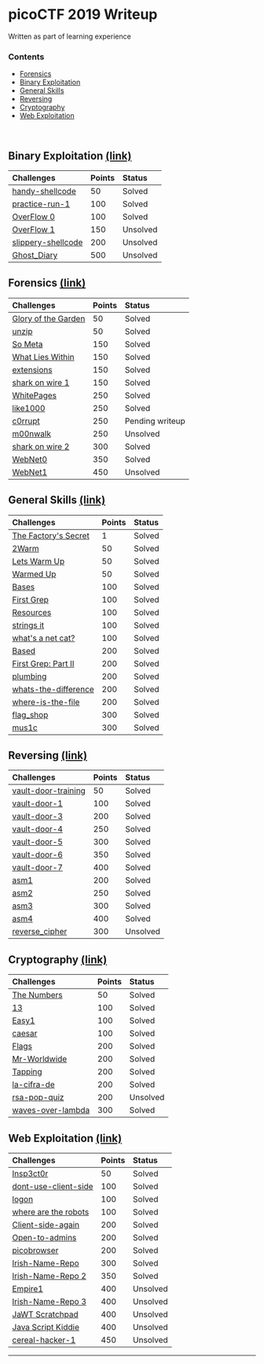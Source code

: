 # picoCTF 2019 Writeup

Written as part of learning experience

### Contents

*   [Forensics](#forensics-link)
*   [Binary Exploitation](#binary-exploitation-link)
*   [General Skills](#general-skills-link)
*   [Reversing](#reversing-link)
*   [Cryptography](#cryptography-link)
*   [Web Exploitation](#web-exploitation-link)

<br/>

## Binary Exploitation [(link)](binary-exploitation)

| Challenges                                              | Points     | Status |
|:--------------------------------------------------------|:-----------|:-------|
| [handy-shellcode](binary-exploitation#handy-shellcode)  | 50         | Solved |
| [practice-run-1](binary-exploitation#practice-run-1)    | 100        | Solved |
| [OverFlow 0](binary-exploitation#OverFlow-0)            | 100        | Solved |
| [OverFlow 1](binary-exploitation#OverFlow-1)            | 150        | Unsolved |
| [slippery-shellcode](binary-exploitation#slippery-shellcode)   | 200        | Unsolved |
| [Ghost_Diary](binary-exploitation#Ghost_Diary)          | 500        | Unsolved |

## Forensics [(link)](forensics)

| Challenges                                                     | Points | Status |
|:---------------------------------------------------------------|:-------|:-------|
| [Glory of the Garden](forensics#Glory-of-the-Garden)           | 50     | Solved |
| [unzip](forensics#unzip)            							 | 50     | Solved |
| [So Meta](forensics#so-meta)                          		 | 150    | Solved |
| [What Lies Within](forensics#what-lies-within) 		         | 150    | Solved |
| [extensions](forensics#extensions) 						     | 150    | Solved |
| [shark on wire 1](forensics#shark-on-wire-1) 				     | 150    | Solved |
| [WhitePages](forensics#WhitePages) 				     		 | 250    | Solved |
| [like1000](forensics#like1000) 				                 | 250    | Solved |
| [c0rrupt](forensics#c0rrupt) 				    				 | 250    | Pending writeup  |
| [m00nwalk](forensics#m00nwalk) 				    			 | 250    | Unsolved |
| [shark on wire 2](forensics#shark-on-wire-2) 				     | 300    | Solved |
| [WebNet0](forensics#WebNet0) 				                     | 350    | Solved |
| [WebNet1](forensics#WebNet1) 				                     | 450    | Unsolved |

## General Skills [(link)](general-skills)

| Challenges                                        | Points     | Status |
|:--------------------------------------------------|:-----------|:-------|
| [The Factory's Secret](general-skills#The-Factorys-Secret)            | 1           | Solved |
| [2Warm](general-skills#2Warm)           								 | 50          | Solved |
| [Lets Warm Up](general-skills#Lets-Warm-Up)           				 | 50          | Solved |
| [Warmed Up](general-skills#Warmed-Up)             					 | 50          | Solved |
| [Bases](general-skills#bases)                  						 | 100         | Solved |
| [First Grep](general-skills#First-Grep)                 				 | 100         | Solved |
| [Resources](general-skills#Resources)                 				 | 100         | Solved |
| [strings it](general-skills#strings-it)                 				 | 100         | Solved |
| [what's a net cat?](general-skills#whats-a-netcat?)                    | 100         | Solved |
| [Based ](general-skills#based)                 					     | 200         | Solved |
| [First Grep: Part II ](general-skills#First-Grep-Part-II )             | 200         | Solved |
| [plumbing ](general-skills#plumbing)                       	         | 200         | Solved |
| [whats-the-difference ](general-skills#whats-the-difference)           | 200         | Solved |
| [where-is-the-file](general-skills#where-is-the-file )               	 | 200         | Solved |
| [flag_shop](general-skills#flag_shop )               	                 | 300         | Solved |
| [mus1c](general-skills#mus1c )               	               		     | 300         | Solved |

## Reversing [(link)](reversing)
| Challenges                                  | Points     | Status |
|:--------------------------------------------|:-----------|:-------|
| [vault-door-training](reversing#vault-door-training)      | 50         | Solved |
| [vault-door-1](reversing#vault-door-1)       				| 100        | Solved |
| [vault-door-3](reversing#vault-door-3)       				| 200        | Solved |
| [vault-door-4](reversing#vault-door-4)       				| 250        | Solved |
| [vault-door-5](reversing#vault-door-5)       				| 300        | Solved |
| [vault-door-6](reversing#vault-door-6)       				| 350        | Solved |
| [vault-door-7](reversing#vault-door-7)       				| 400        | Solved |
| [asm1](reversing#asm1)       							| 200        | Solved |
| [asm2](reversing#asm2)       							| 250        | Solved |
| [asm3](reversing#asm3)       							| 300        | Solved |
| [asm4](reversing#asm4)       							| 400        | Solved |
| [reverse_cipher](reversing#reverse_cipher)       			|300        | Unsolved |

## Cryptography [(link)](cryptography)
| Challenges                                                | Points     | Status   |
|:----------------------------------------------------------|:-----------|:---------|
| [The Numbers ](cryptography#The-Numbers)       		 	 | 50        | Solved   |
| [13](cryptography#13)          							 | 100        | Solved   |
| [Easy1](cryptography#Easy1)         				   		 | 100        | Solved   |
| [caesar](cryptography#caesar)         				     | 100        | Solved   |
| [Flags](cryptography#Flags)           					 | 200        | Solved   |
| [Mr-Worldwide](cryptography#Mr-Worldwide)           		 | 200        | Solved   |
| [Tapping](cryptography#Tapping)           				 | 200        | Solved   |
| [la-cifra-de](cryptography#la-cifra-de)           		 | 200        | Solved   |
| [rsa-pop-quiz](cryptography#rsa-pop-quiz)           		 | 200        | Unsolved   |
| [waves-over-lambda](cryptography#waves-over-lambda)           		 | 300        | Solved   |

## Web Exploitation [(link)](web-exploitation)
| Challenges                                                            | Points | Status |
|:----------------------------------------------------------------------|:-------|:-------|
| [Insp3ct0r](web-exploitation#Insp3ct0r)                               | 50     | Solved |
| [dont-use-client-side](web-exploitation#dont-use-client-side)         | 100    | Solved |
| [logon](web-exploitation#logon)                                       | 100    | Solved |
| [where are the robots](web-exploitation#where-are-the-robots)         | 100    | Solved |
| [Client-side-again](web-exploitation#Client-side-again)               | 200    | Solved |
| [Open-to-admins](web-exploitation#Open-to-admins)         			| 200    | Solved |
| [picobrowser](web-exploitation#picobrowser)         					| 200    | Solved |
| [Irish-Name-Repo](web-exploitation#Irish-Name-Repo)         			| 300    | Solved |
| [Irish-Name-Repo 2](web-exploitation#Irish-Name-Repo-2)         	    | 350    | Solved |
| [Empire1](web-exploitation#Empire1)         	   						| 400    | Unsolved |
| [Irish-Name-Repo 3](web-exploitation#Irish-Name-Repo-3)         	    | 400    | Unsolved |
| [JaWT Scratchpad](web-exploitation#JaWT-Scratchpad)              	    | 400    | Unsolved |
| [Java Script Kiddie](web-exploitation#JavaScript-Kiddie)              | 400    | Unsolved |
| [cereal-hacker-1](web-exploitation#cereal-hacker-1)                   | 450    | Unsolved |

- - -
